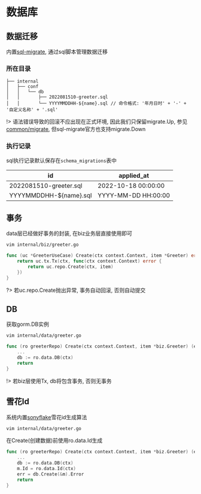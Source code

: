 # 数据库


## 数据迁移


内置[sql-migrate](https://github.com/rubenv/sql-migrate), 通过sql脚本管理数据迁移


### 所在目录


```
├── internal
│   ├── conf
│   │   └── db
│   │       ├── 2022081510-greeter.sql
│   │       └── YYYYMMDDHH-${name}.sql // 命令格式: '年月日时' + '-' + '自定义名称' + '.sql'
```

!> 语法错误导致的回滚不应出现在正式环境, 因此我们只保留migrate.Up, 参见[common/migrate](https://github.com/go-cinch/common/blob/master/migrate/migrate.go#L101), 但sql-migrate官方也支持migrate.Down


### 执行记录


sql执行记录默认保存在`schema_migrations`表中  

| id                     | applied_at          |
|------------------------|---------------------|
| 2022081510-greeter.sql | 2022-10-18 00:00:00 |
| YYYYMMDDHH-${name}.sql | YYYY-MM-DD HH:00:00 |


## 事务


data层已经做好事务的封装, 在biz业务层直接使用即可

```bash
vim internal/biz/greeter.go
```

```go
func (uc *GreeterUseCase) Create(ctx context.Context, item *Greeter) error {
	return uc.tx.Tx(ctx, func(ctx context.Context) error {
		return uc.repo.Create(ctx, item)
	})
}
```

?> 若uc.repo.Create抛出异常, 事务自动回滚, 否则自动提交


## DB


获取gorm.DB实例

```bash
vim internal/data/greeter.go
```

```go
func (ro greeterRepo) Create(ctx context.Context, item *biz.Greeter) (err error) {
	...
	db := ro.data.DB(ctx)
	return
}
```

!> 若biz层使用Tx, db将包含事务, 否则无事务


## 雪花Id


系统内置[sonyflake](http://github.com/sony/sonyflake)雪花id生成算法

```bash
vim internal/data/greeter.go
```

在Create(创建数据)前使用ro.data.Id生成
```go
func (ro greeterRepo) Create(ctx context.Context, item *biz.Greeter) (err error) {
	...
	db := ro.data.DB(ctx)
	m.Id = ro.data.Id(ctx)
	err = db.Create(&m).Error
	return
}
```
